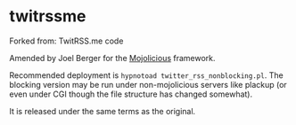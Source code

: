twitrssme
=========

Forked from: TwitRSS.me code

Amended by Joel Berger for the [Mojolicious](http://mojolicio.us) framework.

Recommended deployment is `hypnotoad twitter_rss_nonblocking.pl`.
The blocking version may be run under non-mojolicious servers like plackup (or even under CGI though the file structure has changed somewhat).

It is released under the same terms as the original.
